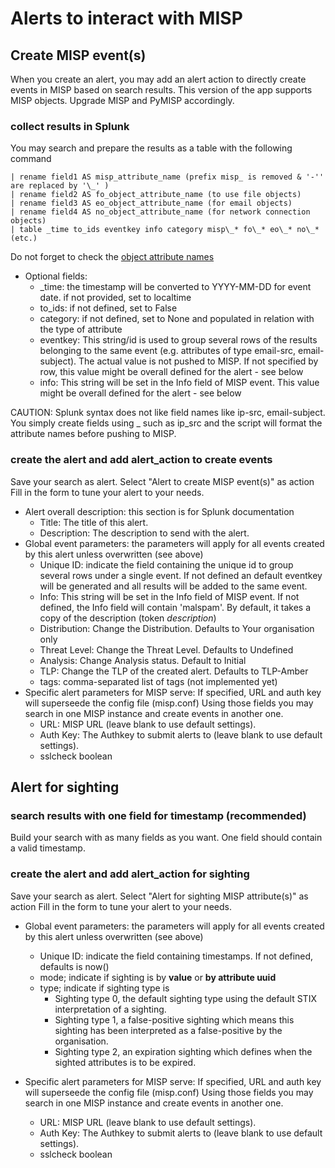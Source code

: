 
# Alerts to interact with MISP
## Create MISP event(s)    
When you create an alert, you may add an alert action to directly create events in MISP based on search results.
This version of the app supports MISP objects. Upgrade MISP and PyMISP accordingly.

### collect results in Splunk
You may search and prepare the results as a table with the following command
```
| rename field1 AS misp_attribute_name (prefix misp_ is removed & '-'' are replaced by '\_' )
| rename field2 AS fo_object_attribute_name (to use file objects)
| rename field3 AS eo_object_attribute_name (for email objects)
| rename field4 AS no_object_attribute_name (for network connection objects)
| table _time to_ids eventkey info category misp\_* fo\_* eo\_* no\_* (etc.)
```

Do not forget to check the [object attribute names](https://github.com/MISP/misp-objects/)

* Optional fields:
    - _time: the timestamp will be converted to YYYY-MM-DD for event date. if not provided, set to localtime
    - to_ids: if not defined, set to False
    - category: if not defined, set to None and populated in relation with the type of attribute
    - eventkey: This string/id is used to group several rows of the results belonging to the same event (e.g. attributes of type email-src, email-subject). The actual value is not pushed to MISP. If not specified by row, this value might be overall defined for the alert - see below
    - info: This string will be set in the Info field of MISP event. This value might be overall defined for the alert - see below


CAUTION: Splunk syntax does not like field names like ip-src, email-subject. You simply create fields using _ such as ip_src and the script will format the attribute names before pushing to MISP.

### create the alert and add alert_action to create events
Save your search as alert. Select "Alert to create MISP event(s)" as action
Fill in the form to tune your alert to your needs.

* Alert overall description: this section is for Splunk documentation
    - Title: The title of this alert.
    - Description: The description to send with the alert.
* Global event parameters: the parameters will apply for all events created by this alert unless overwritten (see above)
    - Unique ID: indicate the field containing the unique id to group several rows under a single event. If not defined an default eventkey will be generated and all results will be added to the same event.
    - Info: This string will be set in the Info field of MISP event. If not defined, the Info field will contain 'malspam'. By default, it takes a copy of the description (token $description$)
    - Distribution: Change the Distribution. Defaults to Your organisation only
    - Threat Level: Change the Threat Level. Defaults to Undefined
    - Analysis: Change Analysis status. Default to Initial
    - TLP: Change the TLP of the created alert. Defaults to TLP-Amber
    - tags: comma-separated list of tags (not implemented yet)
* Specific alert parameters for MISP serve: If specified, URL and auth key will superseede the config file (misp.conf)
Using those fields you may search in one MISP instance and create events in another one.
    - URL: MISP URL (leave blank to use default settings).
    - Auth Key: The Authkey to submit alerts to (leave blank to use default settings).
    - sslcheck boolean

## Alert for sighting

### search results with one field for timestamp (recommended)
Build your search with as many fields as you want. One field should contain a valid timestamp.

### create the alert and add alert_action for sighting
Save your search as alert. Select "Alert for sighting MISP attribute(s)" as action
Fill in the form to tune your alert to your needs.

* Global event parameters: the parameters will apply for all events created by this alert unless overwritten (see above)
    - Unique ID: indicate the field containing timestamps. If not defined, defaults is now()
    - mode; indicate if sighting is by __value__ or __by attribute uuid__
    - type; indicate if sighting type is
        * Sighting type 0, the default sighting type using the default STIX interpretation of a sighting.
        * Sighting type 1, a false-positive sighting which means this sighting has been interpreted as a false-positive by the organisation.
        * Sighting type 2, an expiration sighting which defines when the sighted attributes is to be expired.

* Specific alert parameters for MISP serve: If specified, URL and auth key will superseede the config file (misp.conf)
Using those fields you may search in one MISP instance and create events in another one.
    - URL: MISP URL (leave blank to use default settings).
    - Auth Key: The Authkey to submit alerts to (leave blank to use default settings).
    - sslcheck boolean
